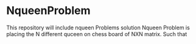 # NqueenProblem
This repository will include nqueen Problems solution
Nqueen Problem is placing the N different quceen on chess board of NXN matrix. Such that
